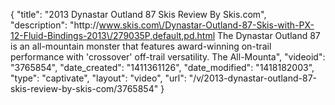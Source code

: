 {
    "title": "2013 Dynastar Outland 87 Skis Review By Skis.com",
    "description": "http:\/\/www.skis.com\/Dynastar-Outland-87-Skis-with-PX-12-Fluid-Bindings-2013\/279035P,default,pd.html  The Dynastar Outland 87 is an all-mountain monster that features award-winning on-trail performance with 'crossover' off-trail versatility. The All-Mounta",
    "videoid": "3765854",
    "date_created": "1411361126",
    "date_modified": "1418182003",
    "type": "captivate",
    "layout": "video",
    "url": "\/v\/2013-dynastar-outland-87-skis-review-by-skis-com\/3765854"
}